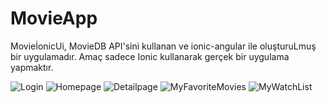 # MovieApp
MovieİonicUi, MovieDB API'sini kullanan ve ionic-angular ile oluşturuLmuş bir uygulamadır.
Amaç sadece Ionic kullanarak gerçek bir uygulama yapmaktır.

![Login](https://user-images.githubusercontent.com/77456430/171656847-a418e77f-d739-48b8-b727-2232e6613d56.PNG)
![Homepage](https://user-images.githubusercontent.com/77456430/171656887-9fb20d3d-5d10-42ad-a44c-c4dec4d83e30.PNG)
![Detailpage](https://user-images.githubusercontent.com/77456430/171656912-d9e534af-3572-4178-af5d-08f38735f413.PNG)
![MyFavoriteMovies](https://user-images.githubusercontent.com/77456430/171656930-f15bbcb8-2c4e-4cdf-a302-d44ce1bdf20d.PNG)
![MyWatchList](https://user-images.githubusercontent.com/77456430/171656937-81e02b1d-542c-4432-9646-2a59f9f15fb9.PNG)

